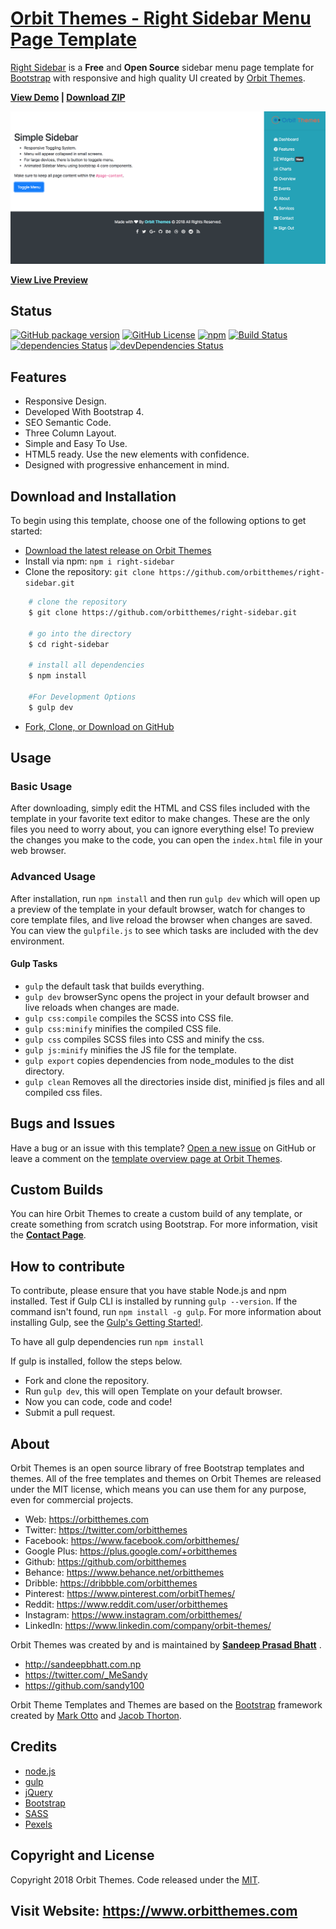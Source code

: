 # [Orbit Themes - Right Sidebar Menu Page Template](https://orbitthemes.com/preview/right-sidebar/)

[Right Sidebar](https://orbitthemes.com/downloads/right-sidebar/) is a **Free** and **Open Source** sidebar menu page template for [Bootstrap](https://getbootstrap.com/) with responsive and high quality UI created by [Orbit Themes](https://orbitthemes.com/).


<strong><a href="https://orbitthemes.com/preview/right-sidebar/">View Demo</a> | <a href="https://github.com/orbitthemes/right-sidebar/archive/master.zip">Download ZIP</a></strong>

[![Right Sidebar Template Preview](https://raw.githubusercontent.com/orbitthemes/Orbit-Themes/master/assets/right-sidebar.png)](https://orbitthemes.com/preview/right-sidebar/)


**[View Live Preview](https://orbitthemes.com/preview/right-sidebar/)**

## Status
[![GitHub package version](https://img.shields.io/github/package-json/v/badges/shields.svg)](https://github.com/orbitthemes/right-sidebar)
[![GitHub License](https://img.shields.io/badge/license-MIT-blue.svg)](https://raw.githubusercontent.com/orbitthemes/right-sidebar/master/LICENSE)
[![npm](https://img.shields.io/npm/v/npm.svg)](https://www.npmjs.com/package/right-sidebar)
[![Build Status](https://travis-ci.org/orbitthemes/right-sidebar.svg?branch=master)](https://travis-ci.org/orbitthemes/right-sidebar)
[![dependencies Status](https://david-dm.org/orbitthemes/right-sidebar/status.svg)](https://david-dm.org/orbitthemes/right-sidebar)
[![devDependencies Status](https://david-dm.org/orbitthemes/right-sidebar/dev-status.svg)](https://david-dm.org/orbitthemes/right-sidebar?type=dev)

## Features

- Responsive Design.
- Developed With Bootstrap 4.
- SEO Semantic Code.
- Three Column Layout.
- Simple and Easy To Use.
- HTML5 ready. Use the new elements with confidence.
- Designed with progressive enhancement in mind.

## Download and Installation

To begin using this template, choose one of the following options to get started:
* [Download the latest release on Orbit Themes](https://orbitthemes.com/downloads/right-sidebar/)
* Install via npm: `npm i right-sidebar`
* Clone the repository: `git clone https://github.com/orbitthemes/right-sidebar.git`
```sh
    # clone the repository
    $ git clone https://github.com/orbitthemes/right-sidebar.git

    # go into the directory
    $ cd right-sidebar

    # install all dependencies
    $ npm install

    #For Development Options
    $ gulp dev
```

* [Fork, Clone, or Download on GitHub](https://github.com/orbitthemes/right-sidebar)

## Usage


### Basic Usage

After downloading, simply edit the HTML and CSS files included with the template in your favorite text editor to make changes. These are the only files you need to worry about, you can ignore everything else! To preview the changes you make to the code, you can open the `index.html` file in your web browser.

### Advanced Usage

After installation, run `npm install` and then run `gulp dev` which will open up a preview of the template in your default browser, watch for changes to core template files, and live reload the browser when changes are saved. You can view the `gulpfile.js` to see which tasks are included with the dev environment.

#### Gulp Tasks

- `gulp` the default task that builds everything.
- `gulp dev` browserSync opens the project in your default browser and live reloads when changes are made.
- `gulp css:compile` compiles the SCSS into CSS file.
- `gulp css:minify` minifies the compiled CSS file.
- `gulp css` compiles SCSS files into CSS and minify the css.
- `gulp js:minify` minifies the JS file for the template.
- `gulp export` copies dependencies from node_modules to the dist directory.
- `gulp clean` Removes all the directories inside dist, minified js files and all compiled css files.

## Bugs and Issues

Have a bug or an issue with this template? [Open a new issue](https://github.com/orbitthemes/right-sidebar/issues) on GitHub or leave a comment on the [template overview page at Orbit Themes](https://orbitthemes.com/downloads/right-sidebar/).

## Custom Builds

You can hire Orbit Themes to create a custom build of any template, or create something from scratch using Bootstrap. For more information, visit the **[Contact Page](https://orbitthemes.com/contact/)**.

<!-- ## Other Templates -->
<!-- List Other Templates Of Orbit Themes -->

<!-- ## Useful Links -->
<!-- OrbitThemes Blog Post Links Related To the Template. -->

## How to contribute

To contribute, please ensure that you have stable Node.js and npm installed.
Test if Gulp CLI is installed by running `gulp --version`. If the command isn't found, run `npm install -g gulp`. For more information about installing Gulp, see the [Gulp's Getting Started!](https://gulpjs.org/getting-started).

To have all gulp dependencies run `npm install`

If gulp is installed, follow the steps below.

* Fork and clone the repository.
* Run `gulp dev`, this will open Template on your default browser.
* Now you can code, code and code!
* Submit a pull request.

## About

Orbit Themes is an open source library of free Bootstrap templates and themes. All of the free templates and themes on Orbit Themes are released under the MIT license, which means you can use them for any purpose, even for commercial projects.

* Web: https://orbitthemes.com
* Twitter: https://twitter.com/orbitthemes
* Facebook: https://www.facebook.com/orbitthemes/
* Google Plus: https://plus.google.com/+orbitthemes
* Github: https://github.com/orbitthemes
* Behance: https://www.behance.net/orbitthemes
* Dribble: https://dribbble.com/orbitthemes
* Pinterest: https://www.pinterest.com/orbitThemes/
* Reddit: https://www.reddit.com/user/orbitthemes
* Instagram: https://www.instagram.com/orbitthemes/
* LinkedIn: https://www.linkedin.com/company/orbit-themes/

Orbit Themes was created by and is maintained by **[Sandeep Prasad Bhatt](http://sandeepbhatt.com.np/)** .

* http://sandeepbhatt.com.np
* https://twitter.com/_MeSandy
* https://github.com/sandy100

Orbit Theme Templates and Themes are based on the [Bootstrap](http://getbootstrap.com/) framework created by [Mark Otto](https://twitter.com/mdo) and [Jacob Thorton](https://twitter.com/fat).


## Credits

* [node.js](http://nodejs.org/)
* [gulp](http://gulpjs.com/)
* [jQuery](http://jquery.com/)
* [Bootstrap](http://getbootstrap.com/)
* [SASS](https://sass-lang.com/)
* [Pexels](https://www.pexels.com/)

## Copyright and License

Copyright 2018 Orbit Themes. Code released under the [MIT](https://raw.githubusercontent.com/orbitthemes/right-sidebar/master/LICENSE).

## Visit Website: https://www.orbitthemes.com
